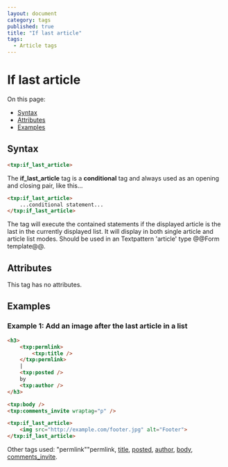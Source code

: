 ```yaml
---
layout: document
category: tags
published: true
title: "If last article"
tags:
  - Article tags
---
```


# If last article

On this page:

* [Syntax](#user-content-syntax)
* [Attributes](#user-content-attributes)
* [Examples](#user-content-examples)

## Syntax

```html
<txp:if_last_article>
```

The **if_last_article** tag is a __conditional__ tag and always used as an opening and closing pair, like this...

```html
<txp:if_last_article>
    ...conditional statement...
</txp:if_last_article>
```

The tag will execute the contained statements if the displayed article is the last in the currently displayed list. It will display in both single article and article list modes. Should be used in an Textpattern 'article' type @@Form template@@.

## Attributes

This tag has no attributes.

## Examples

### Example 1: Add an image after the last article in a list

```html
<h3>
    <txp:permlink>
        <txp:title />
    </txp:permlink>
    |
    <txp:posted />
    by
    <txp:author />
</h3>

<txp:body />
<txp:comments_invite wraptag="p" />

<txp:if_last_article>
    <img src="http://example.com/footer.jpg" alt="Footer">
</txp:if_last_article>
```

Other tags used: "permlink""permlink, [title](title), [posted](posted), [author](author), [body](body), [comments_invite](comments-invite).
